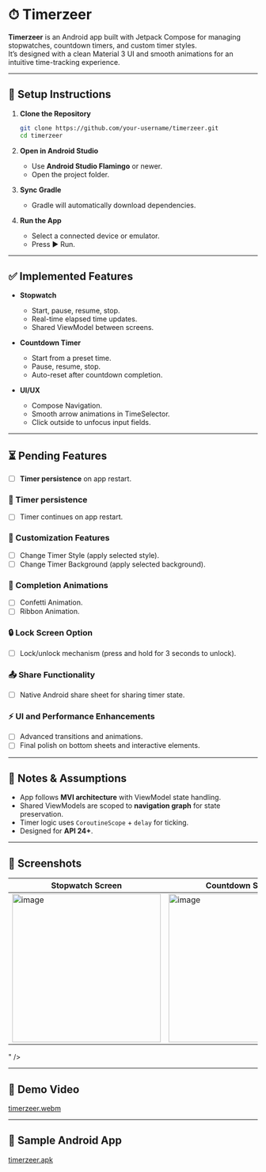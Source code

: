 # ⏱ Timerzeer

**Timerzeer** is an Android app built with Jetpack Compose for managing stopwatches, countdown timers, and custom timer styles.  
It’s designed with a clean Material 3 UI and smooth animations for an intuitive time-tracking experience.

---

## 🚀 Setup Instructions

1. **Clone the Repository**
   ```bash
   git clone https://github.com/your-username/timerzeer.git
   cd timerzeer
   ```

2. **Open in Android Studio**
   - Use **Android Studio Flamingo** or newer.
   - Open the project folder.

3. **Sync Gradle**
   - Gradle will automatically download dependencies.

4. **Run the App**
   - Select a connected device or emulator.
   - Press ▶ Run.

---

## ✅ Implemented Features

- **Stopwatch**
  - Start, pause, resume, stop.
  - Real-time elapsed time updates.
  - Shared ViewModel between screens.
  
- **Countdown Timer**
  - Start from a preset time.
  - Pause, resume, stop.
  - Auto-reset after countdown completion.
  
- **UI/UX**
  - Compose Navigation.
  - Smooth arrow animations in TimeSelector.
  - Click outside to unfocus input fields.

---

## ⏳ Pending Features

- [ ] **Timer persistence** on app restart.

### 🎨 Timer persistence
- [ ] Timer continues on app restart.

### 🎨 Customization Features
- [ ] Change Timer Style (apply selected style).
- [ ] Change Timer Background (apply selected background).

### 🎉 Completion Animations
- [ ] Confetti Animation.
- [ ] Ribbon Animation.

### 🔒 Lock Screen Option
- [ ] Lock/unlock mechanism (press and hold for 3 seconds to unlock).

### 📤 Share Functionality
- [ ] Native Android share sheet for sharing timer state.

### ⚡ UI and Performance Enhancements
- [ ] Advanced transitions and animations.
- [ ] Final polish on bottom sheets and interactive elements.

---

## 📌 Notes & Assumptions

- App follows **MVI architecture** with ViewModel state handling.
- Shared ViewModels are scoped to **navigation graph** for state preservation.
- Timer logic uses `CoroutineScope` + `delay` for ticking.
- Designed for **API 24+**.

---

## 📸 Screenshots

| Stopwatch Screen | Countdown Screen | Timer Full Screen |
|------------------|------------------|--------------------------|
|<img width="300" alt="image" src="https://github.com/user-attachments/assets/bbfe665a-cb09-4907-bd86-b6f7d5869447" />|<img width="300" alt="image" src="https://github.com/user-attachments/assets/69d78f1f-d31f-4c8b-b36a-6b11cad17600" />|<img width="300" alt="image" src="https://github.com/user-attachments/assets/a3283d26-5f64-4df4-b874-5212e26516b7" />
" />

---

## 🎥 Demo Video
[timerzeer.webm](https://github.com/user-attachments/assets/1b8293b9-e605-4e9b-bfd3-6464e6114254)

---

## 📱 Sample Android App
[timerzeer.apk](https://drive.google.com/file/d/1Z4dKWU46Zsi40OKTAa0DlQvslOrmh_hn/view?usp=sharing)
